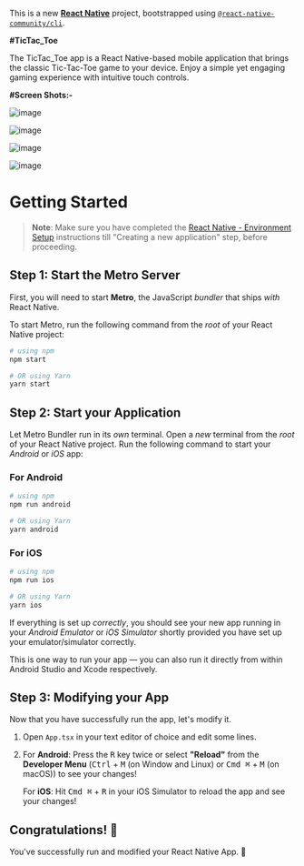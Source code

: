 This is a new [**React Native**](https://reactnative.dev) project, bootstrapped using [`@react-native-community/cli`](https://github.com/react-native-community/cli).

**#TicTac_Toe**

The TicTac_Toe app is a React Native-based mobile application that brings the classic Tic-Tac-Toe game to your device. Enjoy a simple yet engaging gaming experience with intuitive touch controls. 

**#Screen Shots:-**

![image](https://github.com/harshpathak0/ReactNativeProject7/assets/136677724/18ca3ba9-b8c9-4cae-bdd7-06ae519ac265)

![image](https://github.com/harshpathak0/ReactNativeProject7/assets/136677724/00b56885-cf2e-48ce-8511-33b46e5e6123)

![image](https://github.com/harshpathak0/ReactNativeProject7/assets/136677724/02e17655-69de-4e40-a8fe-90011b540728)

![image](https://github.com/harshpathak0/ReactNativeProject7/assets/136677724/f5fc22b9-e56c-4c79-9475-a633a44f8385)


# Getting Started

>**Note**: Make sure you have completed the [React Native - Environment Setup](https://reactnative.dev/docs/environment-setup) instructions till "Creating a new application" step, before proceeding.

## Step 1: Start the Metro Server

First, you will need to start **Metro**, the JavaScript _bundler_ that ships _with_ React Native.

To start Metro, run the following command from the _root_ of your React Native project:

```bash
# using npm
npm start

# OR using Yarn
yarn start
```

## Step 2: Start your Application

Let Metro Bundler run in its _own_ terminal. Open a _new_ terminal from the _root_ of your React Native project. Run the following command to start your _Android_ or _iOS_ app:

### For Android

```bash
# using npm
npm run android

# OR using Yarn
yarn android
```

### For iOS

```bash
# using npm
npm run ios

# OR using Yarn
yarn ios
```

If everything is set up _correctly_, you should see your new app running in your _Android Emulator_ or _iOS Simulator_ shortly provided you have set up your emulator/simulator correctly.

This is one way to run your app — you can also run it directly from within Android Studio and Xcode respectively.

## Step 3: Modifying your App

Now that you have successfully run the app, let's modify it.

1. Open `App.tsx` in your text editor of choice and edit some lines.
2. For **Android**: Press the <kbd>R</kbd> key twice or select **"Reload"** from the **Developer Menu** (<kbd>Ctrl</kbd> + <kbd>M</kbd> (on Window and Linux) or <kbd>Cmd ⌘</kbd> + <kbd>M</kbd> (on macOS)) to see your changes!

   For **iOS**: Hit <kbd>Cmd ⌘</kbd> + <kbd>R</kbd> in your iOS Simulator to reload the app and see your changes!

## Congratulations! :tada:

You've successfully run and modified your React Native App. :partying_face:

